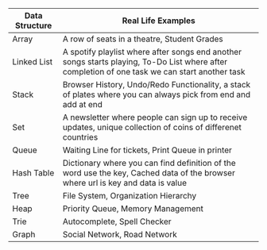 | Data Structure | Real Life Examples |
|----------------|--------------------|
| Array          | A row of seats in a theatre, Student Grades |
| Linked List    | A spotify playlist where after songs end another songs starts playing, To-Do List where after completion of one task we can start another task |
| Stack          | Browser History, Undo/Redo Functionality, a stack of plates where you can always pick from end and add at end |
| Set            | A newsletter where people can sign up to receive updates, unique collection of coins of differenet countries |
| Queue          | Waiting Line for tickets, Print Queue in printer |
| Hash Table     | Dictionary where you can find definition of the word use the key, Cached data of the browser where url is key and data is value  |
| Tree           | File System, Organization Hierarchy |
| Heap           | Priority Queue, Memory Management |
| Trie           | Autocomplete, Spell Checker |
| Graph          | Social Network, Road Network | 